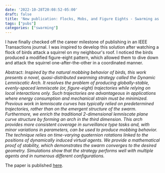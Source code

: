 ```yaml
---
date: '2022-10-28T20:08:52-05:00'
draft: false
title: 'New publication: Flocks, Mobs, and Figure Eights - Swarming as a Lemniscatic Arch'
tags: ["pubs"]
categories: ["swarming"]
---
```


I have finally checked off the career milestone of publishing in an IEEE Transactions journal. I was inspired to develop this solution after watching a flock of birds attack a squirrel on my neighbour's roof. I noticed the birds produced a modified figure-eight pattern, which allowed them to dive down and attack the squirrel one-after-the-other in a coordinated manner. 

Abstract:
*Inspired by the natural mobbing behavior of birds, this work presents a novel, quasi-distributed swarming strategy called the Dynamic Lemniscatic Arch. It resolves the problem of producing globally-stable, evenly-spaced lemniscate (or, figure-eight) trajectories while relying on local interactions only. Such trajectories are advantageous in applications where energy consumption and mechanical strain must be minimized. Previous work in lemniscate curves has typically relied on predetermined trajectories, rather than on the emergent structure of the swarm. Furthermore, we enrich the traditional 2-dimensional lemniscate plane curve structure by forming an arch in the third dimension. This arch provides more consistent coverage in surveillance type tasks and, with minor variations in parameters, can be used to produce mobbing behavior. The technique relies on time-varying quaternion rotations linked to the positions of dynamically induced virtual agents. We provide a mathematical proof of stability, which demonstrates the swarm converges to the desired geometry. Simulations show that the strategy performs well with multiple agents and in numerous different configurations.*

The paper is published [here](https://ieeexplore.ieee.org/abstract/document/9931405).

